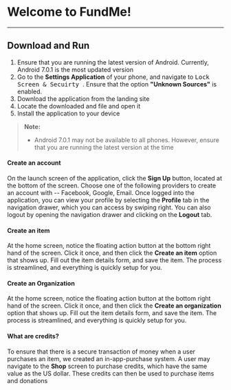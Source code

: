 Welcome to FundMe!
===================
----------


Download and Run
-------------

1. Ensure that you are running the latest version of Android. Currently, Android 7.0.1 is the most updated version
2.  Go to the **Settings Application** of your phone, and navigate to <kbd> Lock Screen & Secuirty </kbd>. Ensure that the option **"Unknown Sources"** is enabled.
3.  Download the application from the landing site
4.  Locate the downloaded and file and open it
5. Install the application to your device

> **Note:**
> - Android 7.0.1 may not be available to all phones. However, ensure that you are running the latest version at the time

#### <i class="icon-user"></i> Create an account
On the launch screen of the application, click the **Sign Up** button, located at the bottom of the screen. Choose one of the following providers to create an account with -- Facebook, Google, Email. Once logged into the application, you can view your profile by selecting the **Profile** tab in the navigation drawer, which you can access by swiping right. You can also logout by opening the navigation drawer and clicking on the **Logout** tab.

#### <i class="icon-gift"></i> Create an item

At the home screen, notice the floating action button at the bottom right hand of the screen. Click it once, and then click the **Create an item** option that shows up. Fill out the item details form, and save the item. The process is streamlined, and everything is quickly setup for you.

#### <i class="icon-users"></i> Create an Organization
At the home screen, notice the floating action button at the bottom right hand of the screen. Click it once, and then click the **Create an organization** option that shows up. Fill out the item details form, and save the item. The process is streamlined, and everything is quickly setup for you.

#### <i class="icon-pencil"></i> What are credits?

To ensure that there is a secure transaction of money when a user purchases an item, we created an in-app-purchase system. A user may navigate to the **Shop** screen to purchase credits, which have the same value as the US dollar.  These credits can then be used to purchase items and donations
